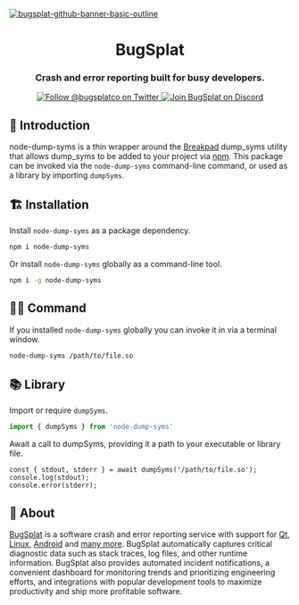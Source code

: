[![bugsplat-github-banner-basic-outline](https://user-images.githubusercontent.com/20464226/149019306-3186103c-5315-4dad-a499-4fd1df408475.png)](https://bugsplat.com)
<br/>
# <div align="center">BugSplat</div> 
### **<div align="center">Crash and error reporting built for busy developers.</div>**
<div align="center">
    <a href="https://twitter.com/BugSplatCo">
        <img alt="Follow @bugsplatco on Twitter" src="https://img.shields.io/twitter/follow/bugsplatco?label=Follow%20BugSplat&style=social">
    </a>
    <a href="https://discord.gg/K4KjjRV5ve">
        <img alt="Join BugSplat on Discord" src="https://img.shields.io/discord/664965194799251487?label=Join%20Discord&logo=Discord&style=social">
    </a>
</div>

## 👋 Introduction

node-dump-syms is a thin wrapper around the [Breakpad](https://chromium.googlesource.com/breakpad/breakpad/) dump_syms utility that allows dump_syms to be added to your project via [npm](https://www.npmjs.com/). This package can be invoked via the `node-dump-syms` command-line command, or used as a library by importing `dumpSyms`.

## 🏗️ Installation

Install `node-dump-syms` as a package dependency.

```sh
npm i node-dump-syms
```

Or install `node-dump-syms` globally as a command-line tool.

```sh
npm i -g node-dump-syms
```

## 🧑‍💻 Command

If you installed `node-dump-syms` globally you can invoke it in via a terminal window.

```sh
node-dump-syms /path/to/file.so
```

## 📚 Library

Import or require `dumpSyms`.

```ts
import { dumpSyms } from 'node-dump-syms'
```

Await a call to dumpSyms, providing it a path to your executable or library file.

```
const { stdout, stderr } = await dumpSyms('/path/to/file.so');
console.log(stdout);
console.error(stderr);
```

## 🐛 About

[BugSplat](https://bugsplat.com) is a software crash and error reporting service with support for [Qt](https://docs.bugsplat.com/introduction/getting-started/integrations/cross-platform/qt), [Linux](https://docs.bugsplat.com/introduction/getting-started/integrations/desktop/linux), [Android](https://docs.bugsplat.com/introduction/getting-started/integrations/mobile/android) and [many more](https://docs.bugsplat.com/introduction/getting-started/integrations). BugSplat automatically captures critical diagnostic data such as stack traces, log files, and other runtime information. BugSplat also provides automated incident notifications, a convenient dashboard for monitoring trends and prioritizing engineering efforts, and integrations with popular development tools to maximize productivity and ship more profitable software.